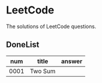 # LeetCode
The solutions of LeetCode questions.

## DoneList
|num|title|answer|
|---|---|---|
|0001|Two Sum||